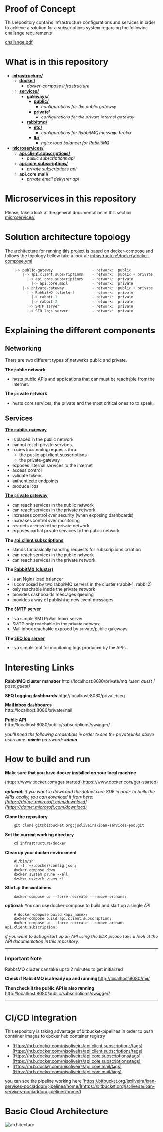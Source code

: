 # Proof of Concept

This repository contains infrastructure configurations and services in order to achieve a solution for a subscriptions system regarding the following challange requirements

[challange.pdf](documentation/challange.pdf)

# What is in this repository

- **[infrastructure/](infrastructure/)**	  
	- **[docker/](infrastructure/docker)**		  
		- _docker-compose infrastructure_
	- **[services/](infrastructure/services/)**		  
		- **[gateways/](infrastructure/services/gateways/)**	   
			- **[public/](infrastructure/services/gateways/public/)**  
				- _configurations for the public gateway_ 
			- **[private/](infrastructure/services/gateways/private/)** 
				- _configurations for the private internal gateway_
		- **[rabbitmq/](infrastructure/services/rabbitmq/)**	   
			- **[etc/](infrastructure/services/rabbitmq/etc/)**	  
				- _configurations for RabbitMQ message broker_
			- **[lb/](infrastructure/services/rabbitmq/lb/)**	  
				- _nginx load balancer for RabbitMQ_
- **[microservices/](microservices/)**	  
	- **[api.client.subscriptions/](microservices/api.client.subscriptions/)**	  
		- _public subscriptions api_
	- **[api.core.subscriptions/](microservices/api.core.subscriptions/)**	  
		- _private subscriptions api_
	- **[api.core.mail/](microservices/api.core.mail/)**	  
		- _private email deliverer api_

# Microservices in this repository

Please, take a look at the general documentation in this section
[microservices/](microservices/)

# Solution architecture topology

The architecture for running this project is based on docker-compose and follows the topology bellow
take a look at: [infrastructure\docker\docker-compose.yml](infrastructure\docker\docker-compose.yml)

```go
    |-> public-gateway              	- network:  public
		|-> api.client.subscriptions    - network:  public + private
	   	  |-> api.core.subscriptions    - network:  private
			|-> api.core.mail		    - network:  private
		|-> private-gateway		        - network:  public + private
	   	  |-> RabbitMQ (cluster)        - network:  private
		    |-> rabbit-1		        - network:  private
		    |-> rabbit-2		        - network:  private
	   	  |-> SMTP server             	- network:  private
	   	  |-> SEQ logs server           - network:  private
```



# Explaining the different components


## Networking

There are two different types of networks public and private.

**The public network**

- hosts public APIs and applications that can must be reachable from the internet. 

**The private network**
- hosts core services, the private and the most critical ones so to speak.


## Services


**[The public-gateway](infrastructure/services/gateways/public/)**
- is placed in the public network
- cannot reach private services.
- routes incomming requests thru:
	- the public api.client.subscriptions
	- the private-gateway
- exposes internal services to the internet
- access control
- validate tokens 
- authenticate endpoints
- produce logs

**[The private gateway](infrastructure/services/gateways/private/)**
- can reach services in the public network
- can reach services in the private network 
- increases control over security (when exposing dashboards)
- increases control over monitoring
- restricts access to the private network
- exposes partial private services to the public network

**The [api.client.subscriptions](microservices/api.client.subscriptions/readme.md)**

- stands for basically handling requests for subscriptions creation
- can reach services in the public network
- can reach services in the private network 

**The [RabbitMQ (cluster)](infrastructure/services/rabbitmq/lb/nginx.conf)**
- is an Nginx load balancer
- is composed by two rabbitMQ servers in the cluster (rabbit-1, rabbit2)
- only reachable inside the private network
- provides dashboards messages queuing
- provides a way of publishing new event messages

**The [SMTP server](https://archive.codeplex.com/?p=smtp4dev)**
- is a simple SMTP/Mail Inbox server
- SMTP only reachable in the private network
- Mail inbox reachable exposed by private/public gateways

**The [SEQ log server](https://datalust.co/)**
- is a simple tool for monitoring logs produced by the APIs.


# Interesting Links


**RabbitMQ cluster manager**
http://localhost:8080/private/mq
*(user: guest | pass: guest)*

**SEQ Logging dashboards**
http://localhost:8080/private/seq

**Mail inbox dashboards**               
http://localhost:8080/private/mail

**Public API**	
http://localhost:8080/public/subscriptions/swagger/


*you'll need the following credentials in order to see the private links above*
_username: **admin**_
_password: **admin**_


# How to build and run

**Make sure that you have docker installed on your local machine**

[https://www.docker.com/get-started](https://www.docker.com/get-started)

_**optional**: if you want to download the dotnet core SDK in order to build the APIs locally, you can download it from here:
[https://dotnet.microsoft.com/download](https://dotnet.microsoft.com/download)_

**Clone the repository**
```shell
    git clone git@bitbucket.org:jsoliveira/iban-services-poc.git
```

**Set the current working directory**

```shell
    cd infrastructure/docker
```

**Clean up your docker environment**

```shell
    #!/bin/sh
    rm -f  ~/.docker/config.json;
    docker-compose down
    docker system prune --all
    docker network prune -f
```

**Startup the containers**

```shell
    docker-compose up --force-recreate --remove-orphans;
```

**optional:** You can use docker-compose to build and start up a single API:

```shell
	# docker-compose build <api_name>;
    docker-compose build api.client.subscription;
    docker-compose up --force-recreate --remove-orphans api.client.subscription;
```

_if you want to debug/start up an API using the SDK please take a look at the API documentation in this repository._

---
### Important Note
RabbitMQ cluster can take up to 2 minutes to get initialized


**Check if RabbitMQ is already up and running**
[http://localhost:8080/mq/](http://localhost:8080/mq/)

 
**Then check if the public API is also running**
[http://localhost:8080/public/subscriptions/swagger/](http://localhost:8080/public/subscriptions/swagger/)

---

# CI/CD Integration

This repository is taking advantage of bitbucket-pipelines in order to push container images to docker hub container registry 

- [https://hub.docker.com/r/jsoliveira/api.client.subscriptions/tags](https://hub.docker.com/r/jsoliveira/api.client.subscriptions/tags)
- [https://hub.docker.com/r/jsoliveira/api.core.subscriptions/tags](https://hub.docker.com/r/jsoliveira/api.core.subscriptions/tags)
- [https://hub.docker.com/r/jsoliveira/api.core.mail/tags](https://hub.docker.com/r/jsoliveira/api.core.mail/tags)

you can see the pipeline working here [https://bitbucket.org/jsoliveira/iban-services-poc/addon/pipelines/home/](https://bitbucket.org/jsoliveira/iban-services-poc/addon/pipelines/home/)


# Basic Cloud Architecture

![architecture](documentation/architecture.png)